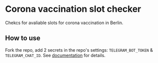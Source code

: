 # Corona vaccination slot checker

Chekcs for avaliable slots for corona vaccination in Berlin.

## How to use

Fork the repo, add 2 secrets in the repo's settings: `TELEGRAM_BOT_TOKEN` & `TELEGRAM_CHAT_ID`. See [documentation](https://core.telegram.org/bots/api) for details.
